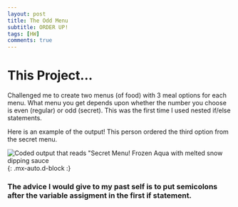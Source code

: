 ```yaml
---
layout: post
title: The Odd Menu
subtitle: ORDER UP!
tags: [HW]
comments: true
---
```

# This Project...

Challenged me to create two menus (of food) with 3 meal options for each menu. What menu you get depends upon whether the number you choose is even (regular) or odd (secret). This was the first time I used nested if/else statements. 

Here is an example of the output! This person ordered the third option from the secret menu.

![Coded output that reads "Secret Menu! Frozen Aqua with melted snow dipping sauce](https://DMMeyers.github.io/assets/img/menu.png){: .mx-auto.d-block :}


### The advice I would give to my past self is to put semicolons after the variable assigment in the first if statement.

